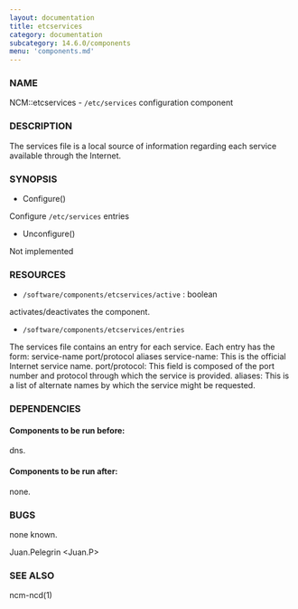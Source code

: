 ```yaml
---
layout: documentation
title: etcservices
category: documentation
subcategory: 14.6.0/components
menu: 'components.md'
---
```

### NAME

NCM::etcservices -  `/etc/services` configuration component

### DESCRIPTION

The services file  is a local source of information  regarding  each  service  available through the Internet.

### SYNOPSIS

- Configure()

Configure `/etc/services` entries

- Unconfigure()

Not implemented

### RESOURCES

- `/software/components/etcservices/active` : boolean

activates/deactivates the component.

- `/software/components/etcservices/entries`

The services file contains an entry for each  service.  Each entry has the form:
 service-name   port/protocol   aliases
service-name: This is the official Internet service name.
port/protocol: This field is composed of the port number and protocol through  which  the service is provided.
aliases: This is a list of alternate names by which the service might be requested.
 

### DEPENDENCIES

#### Components to be run before:

dns.

#### Components to be run after:

none.

### BUGS

none known.

Juan.Pelegrin &lt;Juan.P&gt;

### SEE ALSO

ncm-ncd(1)
